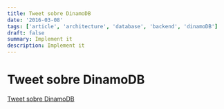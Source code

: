 ```yaml
---
title: Tweet sobre DinamoDB
date: '2016-03-08'
tags: ['article', 'architecture', 'database', 'backend', 'dinamoDB']
draft: false
summary: Implement it
description: Implement it
---
```


# Tweet sobre DinamoDB

[Tweet sobre DinamoDB](https://twitter.com/arantespp/status/1384487571921723394)
